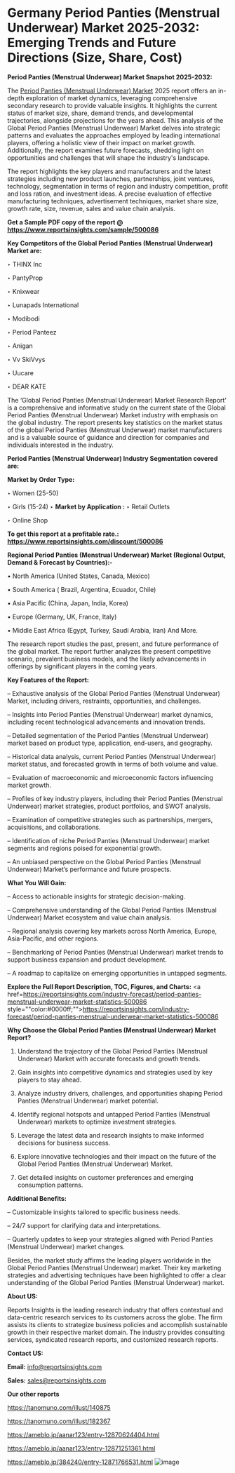 # Germany Period Panties (Menstrual Underwear) Market 2025-2032: Emerging Trends and Future Directions (Size, Share, Cost)

<strong>Period Panties (Menstrual Underwear) Market Snapshot 2025-2032:</strong>

The <a href=https://www.reportsinsights.com/sample/500086>Period Panties (Menstrual Underwear) Market</a> 2025 report offers an in-depth exploration of market dynamics, leveraging comprehensive secondary research to provide valuable insights. It highlights the current status of market size, share, demand trends, and developmental trajectories, alongside projections for the years ahead. This analysis of the Global Period Panties (Menstrual Underwear) Market delves into strategic patterns and evaluates the approaches employed by leading international players, offering a holistic view of their impact on market growth. Additionally, the report examines future forecasts, shedding light on opportunities and challenges that will shape the industry's landscape.

The report highlights the key players and manufacturers and the latest strategies including new product launches, partnerships, joint ventures, technology, segmentation in terms of region and industry competition, profit and loss ration, and investment ideas. A precise evaluation of effective manufacturing techniques, advertisement techniques, market share size, growth rate, size, revenue, sales and value chain analysis.

<strong>Get a Sample PDF copy of the report @ <a href=https://www.reportsinsights.com/sample/500086 style=color:#0000ff;>https://www.reportsinsights.com/sample/500086</a></strong>

<strong>Key Competitors of the Global Period Panties (Menstrual Underwear) Market are:</strong>

‣ THINX Inc

‣ PantyProp

‣ Knixwear

‣ Lunapads International

‣ Modibodi

‣ Period Panteez

‣ Anigan

‣ Vv SkiVvys

‣ Uucare

‣ DEAR KATE

The ‘Global Period Panties (Menstrual Underwear) Market Research Report’ is a comprehensive and informative study on the current state of the Global Period Panties (Menstrual Underwear) Market industry with emphasis on the global industry. The report presents key statistics on the market status of the global Period Panties (Menstrual Underwear) market manufacturers and is a valuable source of guidance and direction for companies and individuals interested in the industry.

<strong>Period Panties (Menstrual Underwear) Industry Segmentation covered are:</strong>

<strong>Market by Order Type: </strong>

‣ Women (25-50)

‣ Girls (15-24)
‣ 
<strong>Market by Application :</strong>
‣ Retail Outlets

‣ Online Shop

<strong>To get this report at a profitable rate.: <a href=https://www.reportsinsights.com/discount/500086 style=color:#0000ff;>https://www.reportsinsights.com/discount/500086</a></strong>

<strong>Regional Period Panties (Menstrual Underwear) Market (Regional Output, Demand &amp; Forecast by Countries):-</strong>

• North America (United States, Canada, Mexico)

• South America ( Brazil, Argentina, Ecuador, Chile)

• Asia Pacific (China, Japan, India, Korea)

• Europe (Germany, UK, France, Italy)

• Middle East Africa (Egypt, Turkey, Saudi Arabia, Iran) And More.

The research report studies the past, present, and future performance of the global market. The report further analyzes the present competitive scenario, prevalent business models, and the likely advancements in offerings by significant players in the coming years.

<strong>Key Features of the Report:</strong>

– Exhaustive analysis of the Global Period Panties (Menstrual Underwear) Market, including drivers, restraints, opportunities, and challenges.

– Insights into Period Panties (Menstrual Underwear) market dynamics, including recent technological advancements and innovation trends.

– Detailed segmentation of the Period Panties (Menstrual Underwear) market based on product type, application, end-users, and geography.

– Historical data analysis, current Period Panties (Menstrual Underwear) market status, and forecasted growth in terms of both volume and value.

– Evaluation of macroeconomic and microeconomic factors influencing market growth.

– Profiles of key industry players, including their Period Panties (Menstrual Underwear) market strategies, product portfolios, and SWOT analysis.

– Examination of competitive strategies such as partnerships, mergers, acquisitions, and collaborations.

– Identification of niche Period Panties (Menstrual Underwear) market segments and regions poised for exponential growth.

– An unbiased perspective on the Global Period Panties (Menstrual Underwear) Market’s performance and future prospects.

<strong>What You Will Gain:</strong>

– Access to actionable insights for strategic decision-making.

– Comprehensive understanding of the Global Period Panties (Menstrual Underwear) Market ecosystem and value chain analysis.

– Regional analysis covering key markets across North America, Europe, Asia-Pacific, and other regions.

– Benchmarking of Period Panties (Menstrual Underwear) market trends to support business expansion and product development.

– A roadmap to capitalize on emerging opportunities in untapped segments.

<strong>Explore the Full Report Description, TOC, Figures, and Charts:</strong>
<a href=https://reportsinsights.com/industry-forecast/period-panties-menstrual-underwear-market-statistics-500086 style=""color:#0000ff;"">https://reportsinsights.com/industry-forecast/period-panties-menstrual-underwear-market-statistics-500086</a>

<strong>Why Choose the Global Period Panties (Menstrual Underwear) Market Report?</strong>

1. Understand the trajectory of the Global Period Panties (Menstrual Underwear) Market with accurate forecasts and growth trends.

2. Gain insights into competitive dynamics and strategies used by key players to stay ahead.

3. Analyze industry drivers, challenges, and opportunities shaping Period Panties (Menstrual Underwear) market potential.

4. Identify regional hotspots and untapped Period Panties (Menstrual Underwear) markets to optimize investment strategies.

5. Leverage the latest data and research insights to make informed decisions for business success.

6. Explore innovative technologies and their impact on the future of the Global Period Panties (Menstrual Underwear) Market.

7. Get detailed insights on customer preferences and emerging consumption patterns.

<strong>Additional Benefits:</strong>

– Customizable insights tailored to specific business needs.

– 24/7 support for clarifying data and interpretations.

– Quarterly updates to keep your strategies aligned with Period Panties (Menstrual Underwear) market changes.

Besides, the market study affirms the leading players worldwide in the Global Period Panties (Menstrual Underwear) market. Their key marketing strategies and advertising techniques have been highlighted to offer a clear understanding of the Global Period Panties (Menstrual Underwear) market.

<strong><strong>About US</strong>:</strong>

Reports Insights is the leading research industry that offers contextual and data-centric research services to its customers across the globe. The firm assists its clients to strategize business policies and accomplish sustainable growth in their respective market domain. The industry provides consulting services, syndicated research reports, and customized research reports.

<strong>Contact US:</strong>

<p class=><b>Email:</b> <a href=mailto:info@reportsinsights.com>info@reportsinsights.com</a></p>
<p class=><b>Sales:</b> <a href=mailto:sales@reportsinsights.com>sales@reportsinsights.com</a></p>

<strong>Our other reports</strong>

<a href=https://tanomuno.com/illust/140875>https://tanomuno.com/illust/140875</a>

<a href=https://tanomuno.com/illust/182367>https://tanomuno.com/illust/182367</a>

<a href=https://ameblo.jp/aanar123/entry-12870624404.html>https://ameblo.jp/aanar123/entry-12870624404.html</a>

<a href=https://ameblo.jp/aanar123/entry-12871251361.html>https://ameblo.jp/aanar123/entry-12871251361.html</a>

<a href=https://ameblo.jp/384240/entry-12871766531.html>https://ameblo.jp/384240/entry-12871766531.html</a>
![image](https://github.com/user-attachments/assets/9ab4b422-9e75-4453-bbb7-bf1e8383bb32)
